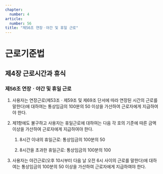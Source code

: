 ```yaml
---
chapter:
  number: 4
article:
  number: 56
title: "제56조 연장ㆍ야간 및 휴일 근로"
---
```

# 근로기준법

## 제4장 근로시간과 휴식

### 제56조 연장ㆍ야간 및 휴일 근로

1. 사용자는 연장근로(제53조ㆍ제59조 및 제69조 단서에 따라 연장된 시간의 근로를 말한다)에 대하여는 통상임금의 100분의 50 이상을 가산하여 근로자에게 지급하여야 한다.

2. 제1항에도 불구하고 사용자는 휴일근로에 대하여는 다음 각 호의 기준에 따른 금액 이상을 가산하여 근로자에게 지급하여야 한다.

    1. 8시간 이내의 휴일근로: 통상임금의 100분의 50

    2. 8시간을 초과한 휴일근로: 통상임금의 100분의 100

3. 사용자는 야간근로(오후 10시부터 다음 날 오전 6시 사이의 근로를 말한다)에 대하여는 통상임금의 100분의 50 이상을 가산하여 근로자에게 지급하여야 한다.
